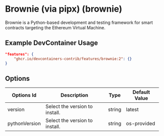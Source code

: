 
# Brownie (via pipx) (brownie)

Brownie is a Python-based development and testing framework for smart contracts targeting the Ethereum Virtual Machine.

## Example DevContainer Usage

```json
"features": {
    "ghcr.io/devcontainers-contrib/features/brownie:2": {}
}
```

## Options

| Options Id | Description | Type | Default Value |
|-----|-----|-----|-----|
| version | Select the version to install. | string | latest |
| pythonVersion | Select the version to install. | string | os-provided |


